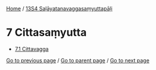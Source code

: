 
[Home](/) / [13S4 Saḷāyatanavaggasaṃyuttapāḷi](/tipitaka/13S4.md)

# 7 Cittasaṃyutta

* [7.1 Cittavagga](/tipitaka/13S4/7/7.1.md)

[Go to previous page](/tipitaka/13S4/6/6.1/6.1.11.md) / [Go to parent page](/tipitaka/13S4/0.md) / [Go to next page](/tipitaka/13S4/7/7.1.md)


